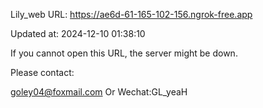 Lily_web URL: https://ae6d-61-165-102-156.ngrok-free.app

Updated at: 2024-12-10 01:38:10

If you cannot open this URL, the server might be down.

Please contact: 

goley04@foxmail.com Or Wechat:GL_yeaH
